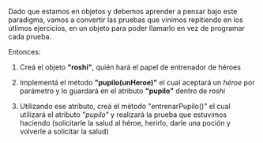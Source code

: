 Dado que estamos en objetos y debemos aprender a pensar bajo este paradigma, vamos a convertir las pruebas que vinimos repitiendo en los útlimos ejercicios, en un objeto para poder llamarlo en vez de programar cada prueba.

Entonces: 

1) Creá el objeto **"roshi"**, quién hará el papel de entrenador de héroes

2) Implementá el método **"pupilo(unHeroe)"** el cual aceptará un *héroe* por parámetro y lo guardará en el atributo **"pupilo"** dentro de *roshi*

3) Utilizando ese atributo, creá el método "entrenarPupilo()" el cual utilizará el atributo *"pupilo"* y realizará la prueba que estuvimos haciendo (solicitarle la salud al héroe, herirlo, darle una poción y volverle a solicitar la salud)

